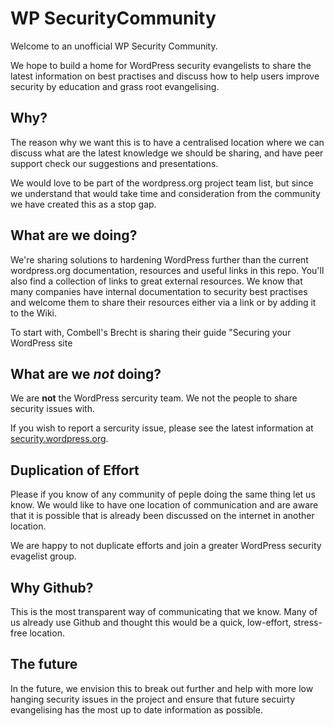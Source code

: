 # WP SecurityCommunity

Welcome to an unofficial WP Security Community.

We hope to build a home for WordPress security evangelists to share the latest information on best practises and discuss how to help users improve security by education and grass root evangelising. 

## Why?

The reason why we want this is to have a centralised location where we can discuss what are the latest knowledge we should be sharing, and have peer support check our suggestions and presentations.

We would love to be part of the wordpress.org project team list, but since we understand that would take time and consideration from the community we have created this as a stop gap. 

## What are we doing?
We're sharing solutions to hardening WordPress further than the current wordpress.org documentation, resources and useful links in this repo. You'll also find a collection of links to great external resources. We know that many companies have internal documentation to security best practises and welcome them to share their resources either via a link or by adding it to the Wiki.  

To start with, Combell's Brecht is sharing their guide "Securing your WordPress site

## What are we *not* doing?

We are **not** the WordPress sercurity team. We not the people to share security issues with. 

If you wish to report a sercurity issue, please see the latest information at [security.wordpress.org](http://security.wordpress.org).

## Duplication of Effort

Please if you know of any community of peple doing the same thing let us know. We would like to have one location of communication and are aware that it is possible that is already been discussed on the internet in another location.

We are happy to not duplicate efforts and join a greater WordPress security evagelist group.

## Why Github?

This is the most transparent way of communicating that we know. Many of us already use Github and thought this would be a quick, low-effort, stress-free location.  

## The future
In the future, we envision this to break out further and help with more low hanging security issues in the project and ensure that future secuirty evangelising has the most up to date information as possible. 


